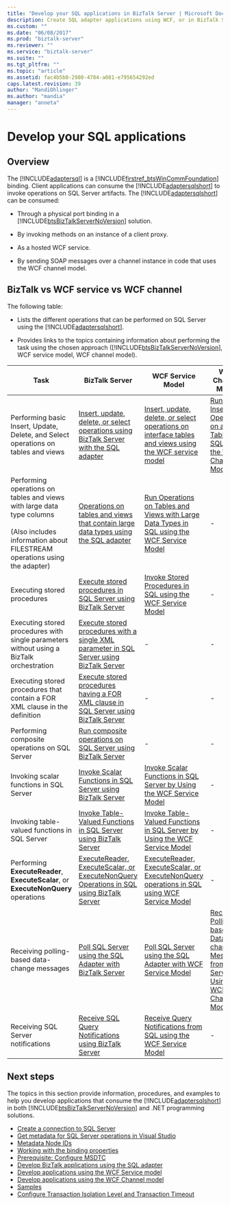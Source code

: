 ```yaml
---
title: "Develop your SQL applications in BizTalk Server | Microsoft Docs"
description: Create SQL adapter applications using WCF, or in BizTalk Server with the BizTalk Adapter Pack (BAP)
ms.custom: ""
ms.date: "06/08/2017"
ms.prod: "biztalk-server"
ms.reviewer: ""
ms.service: "biztalk-server"
ms.suite: ""
ms.tgt_pltfrm: ""
ms.topic: "article"
ms.assetid: fac4b5b0-2980-4784-a081-e795654292ed
caps.latest.revision: 39
author: "MandiOhlinger"
ms.author: "mandia"
manager: "anneta"
---
```

# Develop your SQL applications

## Overview
The [!INCLUDE[adaptersql](../../includes/adaptersql-md.md)] is a [!INCLUDE[firstref_btsWinCommFoundation](../../includes/firstref-btswincommfoundation-md.md)] binding. Client applications can consume the [!INCLUDE[adaptersqlshort](../../includes/adaptersqlshort-md.md)] to invoke operations on SQL Server artifacts. The [!INCLUDE[adaptersqlshort](../../includes/adaptersqlshort-md.md)] can be consumed:  
  
-   Through a physical port binding in a [!INCLUDE[btsBizTalkServerNoVersion](../../includes/btsbiztalkservernoversion-md.md)] solution.  
  
-   By invoking methods on an instance of a client proxy.  
  
-   As a hosted WCF service.  
  
-   By sending SOAP messages over a channel instance in code that uses the WCF channel model.  

## BizTalk vs WCF service vs WCF channel    
 The following table:  
  
-   Lists the different operations that can be performed on SQL Server using the [!INCLUDE[adaptersqlshort](../../includes/adaptersqlshort-md.md)].  
  
-   Provides links to the topics containing information about performing the task using the chosen approach ([!INCLUDE[btsBizTalkServerNoVersion](../../includes/btsbiztalkservernoversion-md.md)], WCF service model, WCF channel model).  
  
|Task|BizTalk Server|WCF Service Model|WCF Channel Model|  
|----------|--------------------|-----------------------|-----------------------|  
|Performing basic Insert, Update, Delete, and Select operations on tables and views|[Insert, update, delete, or select operations using BizTalk Server with the SQL adapter](insert-update-delete-or-select-using-the-sql-adapter-in-biztalk-server.md)|[Insert, update, delete, or select operations on interface tables and views using the WCF service model](../../adapters-and-accelerators/adapter-oracle-ebs/insert-update-delete-select-on-interface-tables-and-views-with-a-wcf-service.md)|[Run an Insert Operation on a Table in SQL using the WCF Channel Model](run-an-insert-operation-on-a-table-in-sql-using-the-wcf-channel-model.md)|  
|Performing operations on tables and views with large data type columns<br /><br /> (Also includes information about FILESTREAM operations using the adapter)|[Operations on tables and views that contain large data types using the SQL adapter](supported-operations-on-tables-and-views-with-large-data-types-with-sql-adapter.md)|[Run Operations on Tables and Views with Large Data Types in SQL using the WCF Service Model](read-or-update-tables-and-views-with-large-data-types-in-sql-with-a-wcf-service.md)|-|  
|Executing stored procedures|[Execute stored procedures in SQL Server using BizTalk Server](execute-stored-procedures-in-sql-server-using-biztalk-server.md)|[Invoke Stored Procedures in SQL using the WCF Service Model](invoke-stored-procedures-in-sql-using-the-wcf-service-model.md)|-|  
|Executing stored procedures with single parameters without using a BizTalk orchestration|[Execute stored procedures with a single XML parameter in SQL Server using BizTalk Server](execute-stored-procedures-with-a-single-xml-parameter-in-sql-using-biztalk.md)|-|-|  
|Executing stored procedures that contain a FOR XML clause in the definition|[Execute stored procedures having a FOR XML clause in SQL Server using BizTalk Server](execute-stored-procedures-having-a-for-xml-clause-in-sql-server-using-biztalk.md)|-|-|  
|Performing composite operations on SQL Server|[Run composite operations on SQL Server using BizTalk Server](run-composite-operations-on-sql-server-using-biztalk-server.md)|-|-|  
|Invoking scalar functions in SQL Server|[Invoke Scalar Functions in SQL Server using BizTalk Server](invoke-scalar-functions-in-sql-server-using-biztalk-server.md)|[Invoke Scalar Functions in SQL Server by Using the WCF Service Model](invoke-scalar-functions-in-sql-server-by-using-the-wcf-service-model.md)|-|  
|Invoking table-valued functions in SQL Server|[Invoke Table-Valued Functions in SQL Server using BizTalk Server](invoke-table-valued-functions-in-sql-server-using-biztalk-server.md)|[Invoke Table-Valued Functions in SQL Server by Using the WCF Service Model](invoke-table-valued-functions-in-sql-server-by-using-the-wcf-service-model.md)|-|  
|Performing **ExecuteReader**, **ExecuteScalar**, or **ExecuteNonQuery** operations|[ExecuteReader, ExecuteScalar, or ExecuteNonQuery Operations in SQL using BizTalk Server](executereader-executescalar-or-executenonquery-in-sql-server-using-biztalk.md)|[ExecuteReader, ExecuteScalar, or ExecuteNonQuery operations in SQL using WCF Service Model](executereader-executescalar-executenonquery-in-sql-using-wcf-service-model.md)|-|  
|Receiving polling-based data-change messages|[Poll SQL Server using the SQL Adapter with BizTalk Server](poll-sql-server-using-the-sql-adapter-with-biztalk-server.md)|[Poll SQL Server using the SQL Adapter with WCF Service Model](poll-sql-server-using-the-sql-adapter-with-wcf-service-model.md)|[Receive Polling-based Data-changed Messages from SQL Server by Using the WCF Channel Model](receive-polling-based-data-changed-messages-from-sql-server-using-a-wcf-channel.md)|  
|Receiving SQL Server notifications|[Receive SQL Query Notifications using BizTalk Server](receive-sql-query-notifications-using-biztalk-server.md)|[Receive Query Notifications from SQL using the WCF Service Model](receive-query-notifications-from-sql-using-the-wcf-service-model.md)|-|  

## Next steps  
 The topics in this section provide information, procedures, and examples to help you develop applications that consume the [!INCLUDE[adaptersqlshort](../../includes/adaptersqlshort-md.md)] in both [!INCLUDE[btsBizTalkServerNoVersion](../../includes/btsbiztalkservernoversion-md.md)] and .NET programming solutions. 

- [Create a connection to SQL Server](create-a-connection-to-sql-server.md)
- [Get metadata for SQL Server operations in Visual Studio](get-metadata-for-sql-server-operations-in-visual-studio-using-the-sql-adapter.md)
- [Metadata Node IDs](metadata-node-ids2.md)
- [Working with the binding properties](read-about-the-biztalk-adapter-for-sql-server-adapter-binding-properties.md)
- [Prerequisite: Configure MSDTC](configure-msdtc-on-sql-server-and-adapter-client.md)
- [Develop BizTalk applications using the SQL adapter](develop-biztalk-applications-using-the-sql-adapter.md)
- [Develop applications using the WCF Service model](develop-sql-applications-using-the-wcf-service-model.md)
- [Develop applications using the WCF Channel model](develop-sql-applications-using-the-wcf-channel-model.md)
- [Samples](samples-for-the-sql-adapter.md)
- [Configure Transaction Isolation Level and Transaction Timeout](configure-transaction-isolation-level-and-transaction-timeout-with-sql.md)
  
